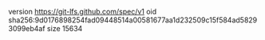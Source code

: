 version https://git-lfs.github.com/spec/v1
oid sha256:9d0176898254fad09448514a00581677aa1d232509c15f584ad58293099eb4af
size 15634
